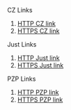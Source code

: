 
CZ Links

1. [HTTP CZ link](http://accp.app.cz.nl)
2. [HTTPS CZ link](https://accp.app.cz.nl)

Just Links

1. [HTTP Just link](http://accp.app.Just.nl)
2. [HTTPS Just link](https://accp.app.Just.nl)

PZP Links

1. [HTTP PZP link](http://accp.app.PZP.nl)
2. [HTTPS PZP link](https://accp.app.PZP.nl)
